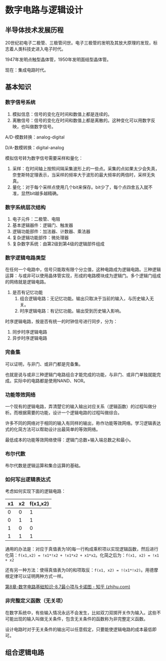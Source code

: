 # 数字电路与逻辑设计

## 半导体技术发展历程

20世纪初电子二极管、三极管问世。电子三极管的发明及其放大原理的发现，标志着人类科技史进入电子时代。

1947年发明点触型晶体管，1950年发明面结型晶体管。

现在：集成电路时代。

## 基本知识

### 数字信号系统

1. 模拟信息：信号的变化在时间和数值上都是连续的。
2. 离散信号：信号的变化在时间和数值上都是离散的。这种变化可以用数字反映，也叫做数字信号。

A/D-模数转换：analog-digital

D/A-数模转换：digital-analog

模拟信号转为数字信号需要采样和量化：

1. 采样：在时间轴上按照间隔采集波形上的一些点。采集的点如果太少会失真，奈奎斯特定理表示，当采样的频率大于波形的最大频率的两倍时，采样无失真。
2. 量化：对于每个采样点使用几个bit来保存。bit少了，每个点四舍五入就不准，显然bit越多越精确。

### 数字系统层次结构

1. 电子元件：二极管、电阻
2. 基本逻辑器件：逻辑门、触发器
3. 逻辑功能部件：加法器、计数器、乘法器
4. 复杂逻辑功能部件：微处理器
5. 复杂数字系统：由第2级到第4级的逻辑部件组成

### 数字逻辑电路类型

在任何一个电路中，信号只能取有限个分立值，这种电路成为逻辑电路。三种逻辑运算：与或非可以使用晶体管实现，形成的电路模块成为逻辑门。多个逻辑门组成的网络就是逻辑电路。

1. 是否有记忆功能
   1. 组合逻辑电路：无记忆功能。输出只取决于当前的输入，与历史输入无关。
   2. 时序逻辑电路：有记忆功能。输出受到历史输入影响。

时序逻辑电路，按是否有统一的时钟信号进行同步，分为：

1. 同步时序逻辑电路
2. 异步时序逻辑电路

### 完备集

可以证明，与非门、或非门都是完备集。

也就是说与或非三种逻辑门电路组合才能完成的功能，与非门、或非门单独就能完成。实际中的电路都是使用NAND、NOR。

### 功能等效网络

一个现有的逻辑电路，弄清楚它的输入输出对应关系（逻辑函数）的过程叫做分析。而根据需要的功能，设计一个逻辑电路的过程叫做综合。

许多不同的网络对于相同的输入有同样的输出，称作功能等效网络。学习逻辑表达式的化简方法可以帮助设计出最简单的等效网络。

最低成本的功能等效网络使得：逻辑门总数+输入端总数之和最小。

### 布尔代数

布尔代数是逻辑运算和集合运算的基础。

### 如何写出逻辑表达式

考虑如何实现下面的逻辑电路：

| x1   | x2   | f(x1,x2) |
| ---- | ---- | -------- |
| 0    | 0    | 1        |
| 0    | 1    | 1        |
| 1    | 0    | 0        |
| 1    | 1    | 1        |

通用的办法是：对应于真值表为1的每一行构成乘积项以实现逻辑函数，然后进行化简：`f(x1,x2) = !x1*!x2 + !x1*x2 + x1*x2`。化简之后为：`f(x1, x2) = !x1 + x2`

还有另一种方法：使得真值表为0的和项取反：`f(x1, x2) = !(x1*!x2)`。用德摩根定律可以证明两种方式一样。

[第8章-数字电路基础知识-8.7最小项与卡诺图 - 知乎 (zhihu.com)](https://zhuanlan.zhihu.com/p/368788065)

### 非完整定义函数（无关项）

在数字系统中，有些输入情况永远不会发生，比如双刀双掷开关作为输入。这些不可能出现的输入叫做无关条件，包含无关条件的函数称为非完整定义函数。

设计电路时对于无关条件的输出可以任意假定，只要能使逻辑电路的成本最低即可。

## 组合逻辑电路

